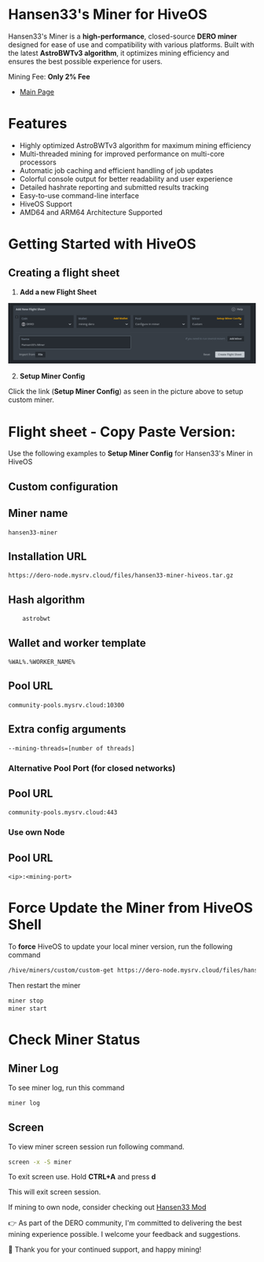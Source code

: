 # Hansen33's Miner for HiveOS

Hansen33's Miner is a **high-performance**, closed-source **DERO miner** designed for ease of use and compatibility with various platforms. Built with the latest **AstroBWTv3 algorithm**, it optimizes mining efficiency and ensures the best possible experience for users.

Mining Fee: **Only 2% Fee**

- [Main Page](README.md)

# Features

- Highly optimized AstroBWTv3 algorithm for maximum mining efficiency
- Multi-threaded mining for improved performance on multi-core processors
- Automatic job caching and efficient handling of job updates
- Colorful console output for better readability and user experience
- Detailed hashrate reporting and submitted results tracking
- Easy-to-use command-line interface
- HiveOS Support
- AMD64 and ARM64 Architecture Supported

# Getting Started with HiveOS

## Creating a flight sheet

1. **Add a new Flight Sheet**

![Add New Flight sheet](new_flight_sheet.png)

2. **Setup Miner Config**

Click the link (**Setup Miner Config**) as seen in the picture above to setup custom miner.

# Flight sheet - Copy Paste Version:

Use the following examples to **Setup Miner Config** for Hansen33's Miner in HiveOS

## Custom configuration

## Miner name
```
hansen33-miner
```

## Installation URL
```
https://dero-node.mysrv.cloud/files/hansen33-miner-hiveos.tar.gz
```

## Hash algorithm
```
    astrobwt
```

## Wallet and worker template
```
%WAL%.%WORKER_NAME%
```

## Pool URL
```
community-pools.mysrv.cloud:10300
```

## Extra config arguments 
```
--mining-threads=[number of threads]
```


### Alternative Pool Port (for closed networks)
## Pool URL
```
community-pools.mysrv.cloud:443
```

### Use own Node
## Pool URL
```
<ip>:<mining-port>
```

# Force Update the Miner from HiveOS Shell

To **force** HiveOS to update your local miner version, run the following command
```bash
/hive/miners/custom/custom-get https://dero-node.mysrv.cloud/files/hansen33-miner-hiveos.tar.gz -f
```
Then restart the miner
```
miner stop
miner start
```

# Check Miner Status

## Miner Log

To see miner log, run this command

```bash
miner log
```

## Screen 

To view miner screen session run following command.
```bash
screen -x -S miner
```

To exit screen use.
Hold **CTRL+A** and press **d**

This will exit screen session.


If mining to own node, consider checking out [Hansen33 Mod](https://github.com/Hansen333/derohe-Hansen33-mod/releases)

👉 As part of the DERO community, I'm committed to delivering the best mining experience possible. I welcome your feedback and suggestions.

👋 Thank you for your continued support, and happy mining!

